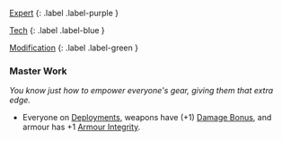 
[Expert](Game/Expert-List)
{: .label .label-purple }

[Tech](Game/Tech)
{: .label .label-blue }

[Modification](Game/Modification-List)
{: .label .label-green }
### Master Work
*You know just how to empower everyone's gear, giving them that extra edge.*
* Everyone on [Deployments](Game/Deployment), weapons have (+1) [Damage Bonus](Game/Core/Weapons#Damage%20Bonus), and armour has +1 [Armour Integrity](Game/Core/Armour#Armour%20Integrity).



